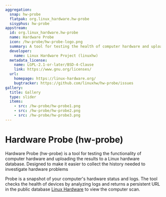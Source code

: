 ```yaml
---
aggregation:
  snap: hw-probe
  flatpak: org.linux_hardware.hw-probe
  sisyphus: hw-probe
appstream:
  id: org.linux_hardware.hw-probe
  name: Hardware Probe
  icon: /hw-probe/hw-probe-logo.png
  summary: A tool for testing the health of computer hardware and uploading the results to a Linux hardware database
  developer:
    name: Linux Hardware Project (linuxhw)
  metadata_license:
    name: LGPL-2.1-or-later/BSD-4-Clause
    link: https://www.gnu.org/licenses/
  url:
    homepage: https://linux-hardware.org/
    bugtracker: https://github.com/linuxhw/hw-probe/issues
gallery:
  title: Gallery
  type: slider
  items:
    - src: /hw-probe/hw-probe1.png
    - src: /hw-probe/hw-probe2.png
    - src: /hw-probe/hw-probe3.png
---
```


# Hardware Probe (hw-probe)

Hardware Probe (hw-probe) is a tool for testing the functionality of computer hardware and uploading the results to a Linux hardware database. Designed to make it easier to collect the history needed
to investigate hardware problems

Probe is a snapshot of your computer's hardware status and logs. The tool checks the health of devices by analyzing logs and returns a persistent URL in the public database [Linux Hardware](https://linux-hardware.org/) to view the computer scan.

<AGWGallery />

<!--@include: @en/apps/.parts/install/content-repo.md-->
<!--@include: @en/apps/.parts/install/content-flatpak.md-->
<!--@include: @en/apps/.parts/install/content-snap.md-->
